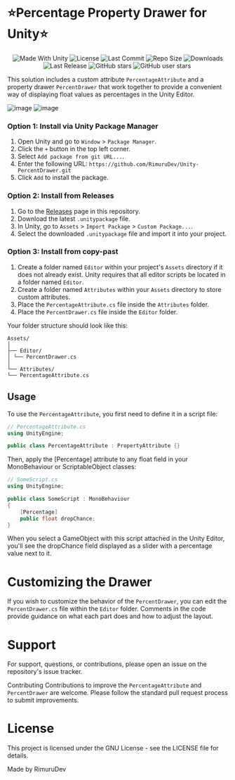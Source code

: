 <p align="center"><h1>⭐Percentage Property Drawer for Unity⭐</h1></p>
 <p align="center">
  <a>
    <img alt="Made With Unity" src="https://img.shields.io/badge/made%20with-Unity-57b9d3.svg?logo=Unity">
  </a>
  <a>
  <img alt="License" src="https://img.shields.io/github/license/RimuruDev/Unity-PercentDrawer?logo=github">
  </a>
  <a>
    <img alt="Last Commit" src="https://img.shields.io/github/last-commit/RimuruDev/Unity-PercentDrawer?logo=Mapbox&color=orange">
  </a>
  <a>
    <img alt="Repo Size" src="https://img.shields.io/github/repo-size/RimuruDev/Unity-PercentDrawer?logo=VirtualBox">
  </a>
  <a>
    <img alt="Downloads" src="https://img.shields.io/github/downloads/RimuruDev/Unity-PercentDrawer/total?color=brightgreen">
  </a>
  <a>
    <img alt="Last Release" src="https://img.shields.io/github/v/release/RimuruDev/Unity-PercentDrawer?include_prereleases&logo=Dropbox&color=yellow">
  </a>
  <a>
    <img alt="GitHub stars" src="https://img.shields.io/github/stars/RimuruDev/Unity-PercentDrawer?branch=main&label=Stars&logo=GitHub&logoColor=ffffff&labelColor=282828&color=informational&style=flat">
  </a>
  <a>
    <img alt="GitHub user stars" src="https://img.shields.io/github/stars/RimuruDev?affiliations=OWNER&branch=main&label=User%20Stars&logo=GitHub&logoColor=ffffff&labelColor=282828&color=informational&style=flat">
  </a>
  <a>
    <img alt="" src="https://img.shields.io/github/watchers/RimuruDev/Unity-PercentDrawer?style=flat">
  </a>
</p>


This solution includes a custom attribute `PercentageAttribute` and a property drawer `PercentDrawer` that work together
to provide a convenient way of displaying float values as percentages in the Unity Editor.

![image](https://github.com/RimuruDev/Unity-PercentDrawer/assets/85500556/274123a4-415b-4b49-825c-ab7a0568262a)
![image](https://github.com/RimuruDev/Unity-PercentDrawer/assets/85500556/689774b6-279a-4a74-96f4-76a054025398)

### Option 1: Install via Unity Package Manager

1. Open Unity and go to `Window` > `Package Manager`.
2. Click the `+` button in the top left corner.
3. Select `Add package from git URL...`.
4. Enter the following URL:   ``` https://github.com/RimuruDev/Unity-PercentDrawer.git ```
5. Click `Add` to install the package.

### Option 2: Install from Releases

1. Go to the [Releases](https://github.com/RimuruDev/Unity-PercentDrawer/releases) page in this repository.
2. Download the latest `.unitypackage` file.
3. In Unity, go to `Assets` > `Import Package` > `Custom Package...`.
4. Select the downloaded `.unitypackage` file and import it into your project.

### Option 3: Install from copy-past

1. Create a folder named `Editor` within your project's `Assets` directory if it does not already exist. Unity requires
   that all editor scripts be located in a folder named `Editor`.
2. Create a folder named `Attributes` within your `Assets` directory to store custom attributes.
3. Place the `PercentageAttribute.cs` file inside the `Attributes` folder.
4. Place the `PercentDrawer.cs` file inside the `Editor` folder.

Your folder structure should look like this:

```text
Assets/
│
├── Editor/
│ └── PercentDrawer.cs
│
└── Attributes/
└── PercentageAttribute.cs
```

## Usage

To use the `PercentageAttribute`, you first need to define it in a script file:

```csharp
// PercentageAttribute.cs
using UnityEngine;

public class PercentageAttribute : PropertyAttribute {}
```

Then, apply the [Percentage] attribute to any float field in your MonoBehaviour or ScriptableObject classes:

```csharp
// SomeScript.cs
using UnityEngine;

public class SomeScript : MonoBehaviour
{
    [Percentage]
    public float dropChance;
}
```

When you select a GameObject with this script attached in the Unity Editor, you'll see the dropChance field displayed as
a slider with a percentage value next to it.

# Customizing the Drawer

If you wish to customize the behavior of the `PercentDrawer`, you can edit the `PercentDrawer.cs` file within
the `Editor` folder. Comments in the code provide guidance on what each part does and how to adjust the layout.

# Support

For support, questions, or contributions, please open an issue on the repository's issue tracker.

Contributing
Contributions to improve the `PercentageAttribute` and `PercentDrawer` are welcome. Please follow the standard pull
request process to submit improvements.

# License

This project is licensed under the GNU License - see the LICENSE file for details.

Made by RimuruDev
